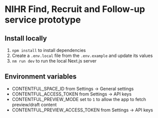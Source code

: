 # NIHR Find, Recruit and Follow-up service prototype

## Install locally

1. `npm install` to install dependencies
2. Create a `.env.local` file from the `.env.example` and update its values
3. `nm run dev` to run the local Next.js server

## Environment variables

- CONTENTFUL_SPACE_ID from Settings -> General settings
- CONTENTFUL_ACCESS_TOKEN from Settings -> API keys
- CONTENTFUL_PREVIEW_MODE set to `1` to allow the app to fetch preview/draft content
- CONTENTFUL_PREVIEW_ACCESS_TOKEN from Settings -> API keys
